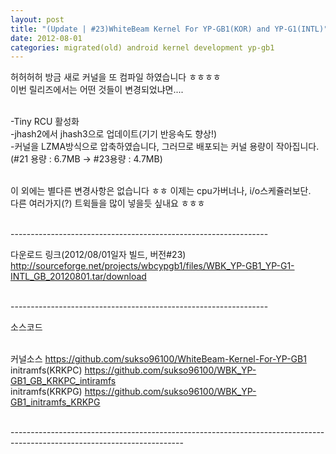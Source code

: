 ```yaml
---
layout: post
title: "(Update | #23)WhiteBeam Kernel For YP-GB1(KOR) and YP-G1(INTL)"
date: 2012-08-01
categories: migrated(old) android kernel development yp-gb1
---
```


허허허허 방금 새로 커널을 또 컴파일 하였습니다 ㅎㅎㅎㅎ<br>
이번 릴리즈에서는 어떤 것들이 변경되었냐면....<br><br>

-Tiny RCU 활성화 <br>
-jhash2에서 jhash3으로 업데이트(기기 반응속도 향상!)<br>
-커널을 LZMA방식으로 압축하였습니다, 그러므로 배포되는 커널 용량이 작아집니다.<br>
(#21 용량 : 6.7MB -> #23용량 : 4.7MB)<br><br>


이 외에는 별다른 변경사항은 없습니다 ㅎㅎ 이제는 cpu가버너나, i/o스케쥴러보단.<br>
다른 여러가지(?) 트윅들을 많이 넣을듯 싶내요 ㅎㅎㅎ<br><br>

----------------------------------------------------------------<br>

다운로드 링크(2012/08/01일자 빌드, 버전#23)<br>
http://sourceforge.net/projects/wbcypgb1/files/WBK_YP-GB1_YP-G1-INTL_GB_20120801.tar/download<br><br>

----------------------------------------------------------------<br>

소스코드<br><br>

커널소스 https://github.com/sukso96100/WhiteBeam-Kernel-For-YP-GB1<br>
initramfs(KRKPC)  https://github.com/sukso96100/WBK_YP-GB1_GB_KRKPC_intiramfs<br>
initramfs(KRKPG) https://github.com/sukso96100/WBK_YP-GB1_initramfs_KRKPG<br><br>

-------------------------------------------------------------------------------------------------------------------------<br><br>